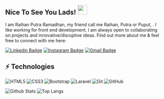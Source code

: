 ## Nice To See You Lads! <img src="https://raw.githubusercontent.com/aemmadi/aemmadi/master/wave.gif" width="30px">

I am Raihan Putra Ramadhan, my friend call me Raihan, Putra or Puput, . I like working for front end development. I am always open to collaborating on projects and innovative/disruptive ideas. Find out more about me & feel free to connect with me here:

[![Linkedin Badge](https://img.shields.io/badge/-RaihanPutraRamadhan-blue?style=flat-square&logo=Linkedin&logoColor=white&link=https://www.linkedin.com/in/raihan-putra-ramadhan-9682b31a0/)](https://www.linkedin.com/in/raihan-putra-ramadhan-9682b31a0/)
[![Instagram Badge](https://img.shields.io/badge/-raihanputraramd-purple?style=flat-square&logo=instagram&logoColor=white&link=https://www.instagram.com/puputraramd/)](https://www.instagram.com/puputraramd/)
[![Gmail Badge](https://img.shields.io/badge/-raihanputraramd@gmail.com-c14438?style=flat-square&logo=Gmail&logoColor=white&link=mailto:raihanputraramd@gmail.com)](mailto:raihanputraramd@gmail.com)

## ⚡ Technologies

![HTML5](https://img.shields.io/badge/-HTML5-E34F26?style=flat-square&logo=html5&logoColor=white)
![CSS3](https://img.shields.io/badge/-CSS3-1572B6?style=flat-square&logo=css3)
![Bootstrap](https://img.shields.io/badge/-Bootstrap-563D7C?style=flat-square&logo=bootstrap)
![Laravel](https://img.shields.io/badge/Laravel-v10-FF2D20?style=for-the-badge&logo=laravel&logoColor=white)
![Git](https://img.shields.io/badge/-Git-black?style=flat-square&logo=git)
![GitHub](https://img.shields.io/badge/-GitHub-181717?style=flat-square&logo=github)


![Github Stats](https://github-readme-stats.vercel.app/api?username=raihanputraramd&count_private=true&show_icons=true&include_all_commits=true)
![Top Langs](https://github-readme-stats.vercel.app/api/top-langs/?username=raihanputraramd&hide=TeX&layout=compact)
